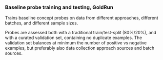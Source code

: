 ### Baseline probe training and testing, GoldRun

Trains baseline concept probes on data from different approaches, different batches, and different sample sizes.

Probes are assessed both with a traditional train/test-split (80%/20%), and with a curated validation set, containing no duplicate examples. The validation set balances at minimum the number of positive vs negative examples, but preferably also data collection approach sources and batch sources.